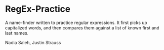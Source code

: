 # RegEx-Practice

A name-finder written to practice regular expressions. It first picks up capitalized words, and then compares them against a list of known first and last names.

Nadia Saleh, Justin Strauss
